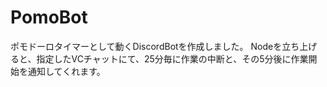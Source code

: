 # PomoBot

ポモドーロタイマーとして動くDiscordBotを作成しました。
Nodeを立ち上げると、指定したVCチャットにて、25分毎に作業の中断と、その5分後に作業開始を通知してくれます。
